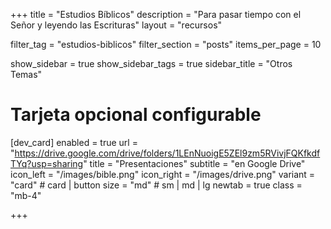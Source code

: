 +++
title = "Estudios Bíblicos"
description = "Para pasar tiempo con el Señor y leyendo las Escrituras"
layout = "recursos"

filter_tag = "estudios-biblicos"
filter_section = "posts"
items_per_page = 10

show_sidebar = true
show_sidebar_tags = true
sidebar_title = "Otros Temas"

# Tarjeta opcional configurable
[dev_card]
enabled   = true
url       = "https://drive.google.com/drive/folders/1LEnNuoigE5ZEl9zm5RVivjFQKfkdfTYq?usp=sharing"
title     = "Presentaciones"
subtitle  = "en Google Drive"
icon_left = "/images/bible.png"
icon_right = "/images/drive.png"
variant   = "card"    # card | button
size      = "md"      # sm | md | lg
newtab    = true
class     = "mb-4"

+++

